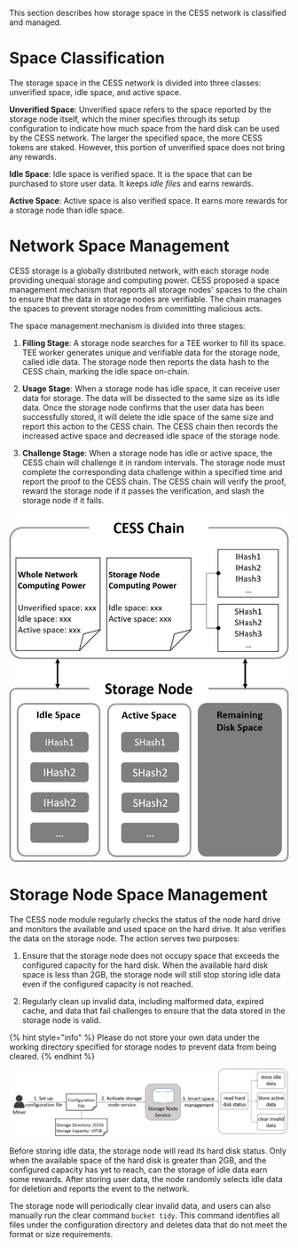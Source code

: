 This section describes how storage space in the CESS network is classified and managed.

# Space Classification

The storage space in the CESS network is divided into three classes: unverified space, idle space, and active space.

**Unverified Space**: Unverified space refers to the space reported by the storage node itself, which the miner specifies through its setup configuration to indicate how much space from the hard disk can be used by the CESS network. The larger the specified space, the more CESS tokens are staked. However, this portion of unverified space does not bring any rewards.

**Idle Space**: Idle space is verified space. It is the space that can be purchased to store user data. It keeps *idle files* and earns rewards.

**Active Space**: Active space is also verified space. It earns more rewards for a storage node than idle space.

# Network Space Management

CESS storage is a globally distributed network, with each storage node providing unequal storage and computing power. CESS proposed a space management mechanism that reports all storage nodes' spaces to the chain to ensure that the data in storage nodes are verifiable. The chain manages the spaces to prevent storage nodes from committing malicious acts.

The space management mechanism is divided into three stages:

1. **Filling Stage**: A storage node searches for a TEE worker to fill its space. TEE worker generates unique and verifiable data for the storage node, called idle data. The storage node then reports the data hash to the CESS chain, marking the idle space on-chain.

2. **Usage Stage**: When a storage node has idle space, it can receive user data for storage. The data will be dissected to the same size as its idle data. Once the storage node confirms that the user data has been successfully stored, it will delete the idle space of the same size and report this action to the CESS chain. The CESS chain then records the increased active space and decreased idle space of the storage node.

3. **Challenge Stage**: When a storage node has idle or active space, the CESS chain will challenge it in random intervals. The storage node must complete the corresponding data challenge within a specified time and report the proof to the CESS chain. The CESS chain will verify the proof, reward the storage node if it passes the verification, and slash the storage node if it fails.

![Space Management](../../assets/ref/in-depth-feat/ssm/space-mgmt-01.png)

# Storage Node Space Management

The CESS node module regularly checks the status of the node hard drive and monitors the available and used space on the hard drive. It also verifies the data on the storage node. The action serves two purposes:

1. Ensure that the storage node does not occupy space that exceeds the configured capacity for the hard disk. When the available hard disk space is less than 2GB, the storage node will still stop storing idle data even if the configured capacity is not reached.

2. Regularly clean up invalid data, including malformed data, expired cache, and data that fail challenges to ensure that the data stored in the storage node is valid.

{% hint style="info" %}
Please do not store your own data under the working directory specified for storage nodes to prevent data from being cleared.
{% endhint %}

![Space Management](../../assets/ref/in-depth-feat/ssm/space-mgmt-02.png)

Before storing idle data, the storage node will read its hard disk status. Only when the available space of the hard disk is greater than 2GB, and the configured capacity has yet to reach, can the storage of idle data earn some rewards. After storing user data, the node randomly selects idle data for deletion and reports the event to the network.

The storage node will periodically clear invalid data, and users can also manually run the clear command `bucket tidy`. This command identifies all files under the configuration directory and deletes data that do not meet the format or size requirements.
